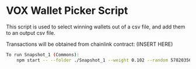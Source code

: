 # VOX Wallet Picker Script

This script is used to select winning wallets out of a csv file, and add them to an output csv file.

Transactions will be obtained from chainlink contract: (INSERT HERE)


```bash
To run Snapshot_1 (Commons):
    npm start -- --folder ./Snapshot_1 --weight 0.102 --random 57820356370455657647958837686596529686497626653640465619266233453628247580949
```
